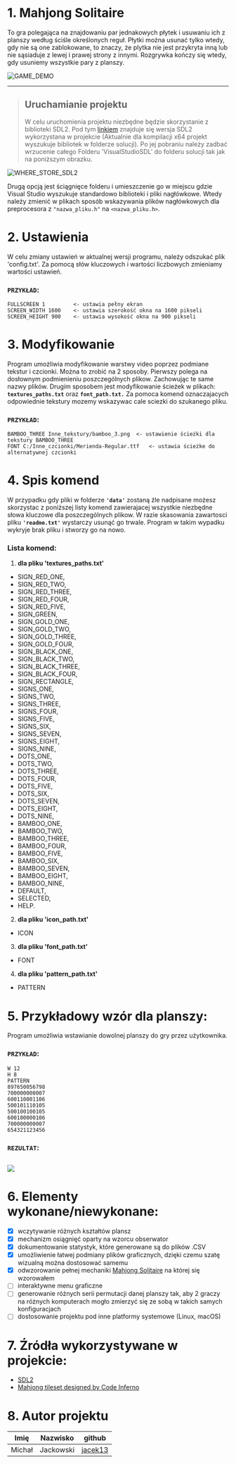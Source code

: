# 1. **Mahjong Solitaire**
To gra polegająca na znajdowaniu par jednakowych płytek i usuwaniu ich z planszy według ściśle określonych reguł. Płytki można usunać tylko wtedy, gdy nie są one zablokowane, to znaczy, że plytka nie jest przykryta inną lub nie sąsiaduje z lewej i prawej strony z innymi. Rozgrywka kończy się wtedy, gdy usuniemy wszystkie pary z planszy. 

![GAME_DEMO](resources/game_demo.gif)

---

> ## Uruchamianie projektu
>W celu uruchomienia projektu niezbędne będzie skorzystanie z biblioteki SDL2. Pod tym [linkiem](https://drive.google.com/drive/folders/1Sw3VdbnQzKEaawAaY_xsUX6tB6j68zXX?usp=sharing) znajduje się wersja SDL2 wykorzystana w projekcie (Aktualnie dla kompilacji x64 projekt wyszukuje bibliotek w folderze solucji). Po jej pobraniu należy zadbać wrzucenie całego Folderu 'VisualStudioSDL' do folderu solucji tak jak na poniższym obrazku.

![WHERE_STORE_SDL2](resources/where_store_SDL2.PNG)

Drugą opcją jest ściągnięce folderu i umieszczenie go w miejscu gdzie Visual Studio wyszukuje standardowo biblioteki i pliki nagłówkowe. Wtedy należy zmienić w plikach sposób wskazywania plików nagłówkowych dla preprocesora z `"nazwa_pliku.h"` na `<nazwa_pliku.h>`.

# 2. **Ustawienia**
W celu zmiany ustawień w aktualnej wersji programu, należy odszukać plik 'config.txt'. Za pomocą słów kluczowych i wartości liczbowych zmieniamy wartości ustawień.

### `PRZYKŁAD`:
```
FULLSCREEN 1		 <- ustawia pełny ekran
SCREEN_WIDTH 1600	 <- ustawia szerokość okna na 1600 pikseli
SCREEN_HEIGHT 900	 <- ustawia wysokość okna na 900 pikseli
```

# 3. **Modyfikowanie**
Program umożliwia modyfikowanie warstwy video poprzez podmiane tekstur i czcionki. Można to zrobić na 2 sposoby. Pierwszy polega na dosłownym podmienieniu poszczególnych plikow. Zachowując te same nazwy plików. Drugim sposobem jest modyfikowanie ścieżek w plikach: **`textures_paths.txt`** oraz **`font_path.txt.`** Za pomoca komend oznaczajacych odpowiednie tekstury mozemy wskazywac cale sciezki do szukanego pliku.

### `PRZYKŁAD`:
```
BAMBOO_THREE Inne_tekstury/bamboo_3.png	 <- ustawienie ścieżki dla tekstury BAMBOO_THREE
FONT C:/Inne_czcionki/Merienda-Regular.ttf	 <- ustawia ścieżke do alternatywnej czcionki
```

# 4. **Spis komend**
W przypadku gdy pliki w folderze **`'data'`** zostaną źle nadpisane możesz skorzystac z poniższej listy komend zawierajacej wszystkie niezbędne słowa kluczowe dla poszczególnych plikow. W razie skasowania zawartosci pliku **`'readme.txt'`** wystarczy usunąć go trwale. Program w takim wypadku wykryje brak pliku i stworzy go na nowo.

### Lista komend:
1) **dla pliku 'textures_paths.txt'**
* SIGN_RED_ONE,
* SIGN_RED_TWO,
* SIGN_RED_THREE,
* SIGN_RED_FOUR,
* SIGN_RED_FIVE,
* SIGN_GREEN,
* SIGN_GOLD_ONE,
* SIGN_GOLD_TWO,
* SIGN_GOLD_THREE,
* SIGN_GOLD_FOUR,
* SIGN_BLACK_ONE,
* SIGN_BLACK_TWO,
* SIGN_BLACK_THREE,
* SIGN_BLACK_FOUR,
* SIGN_RECTANGLE,
* SIGNS_ONE,
* SIGNS_TWO,
* SIGNS_THREE,
* SIGNS_FOUR,
* SIGNS_FIVE,
* SIGNS_SIX,
* SIGNS_SEVEN,
* SIGNS_EIGHT,
* SIGNS_NINE,
* DOTS_ONE,
* DOTS_TWO,
* DOTS_THREE,
* DOTS_FOUR,
* DOTS_FIVE,
* DOTS_SIX,
* DOTS_SEVEN,
* DOTS_EIGHT,
* DOTS_NINE,
* BAMBOO_ONE,
* BAMBOO_TWO,
* BAMBOO_THREE,
* BAMBOO_FOUR,
* BAMBOO_FIVE,
* BAMBOO_SIX,
* BAMBOO_SEVEN,
* BAMBOO_EIGHT,
* BAMBOO_NINE,
* DEFAULT,
* SELECTED,
* HELP.

2) **dla pliku 'icon_path.txt'**
* ICON

3) **dla pliku 'font_path.txt'**
* FONT

4) **dla pliku 'pattern_path.txt'**
* PATTERN

# 5. Przykładowy wzór dla planszy:
Program umożliwia wstawianie dowolnej planszy do gry przez użytkownika. 

### `PRZYKŁAD`:
```
W 12
H 8
PATTERN
897650056798
700000000007
600110001106
500101110105
500100100105
600100000106
700000000007
654321123456
```
### `REZULTAT`:

![](resources/custom_pattern_example.PNG)
---

# 6. Elementy wykonane/niewykonane:
* [X] wczytywanie różnych kształtów plansz
* [X] mechanizm osiągnięć oparty na wzorcu obserwator
* [X] dokumentowanie statystyk, które generowane są do plików .CSV
* [X] umożliwienie łatwej podmiany plików graficznych, dzięki czemu szatę wizualną można dostosować samemu
* [X] odwzorowanie pełnej mechaniki [Mahjong Solitaire](https://www.kurnik.pl/mahjong/) na której się wzorowałem
* [ ] interaktywne menu graficzne
* [ ] generowanie różnych serii permutacji danej planszy tak, aby 2 graczy na różnych komputerach mogło zmierzyć się ze sobą w takich samych konfiguracjach
* [ ] dostosowanie projektu pod inne platformy systemowe (Linux, macOS)

# 7. Źródła wykorzystywane w projekcie:
* [SDL2](https://www.libsdl.org/download-2.0.php)
* [Mahjong tileset designed by Code Inferno](www.codeinferno.com)

# 8. Autor projektu

| Imię | Nazwisko|github|
|------|---------|----|
|Michał|Jackowski|[jacek13](https://github.com/jacek13)|

